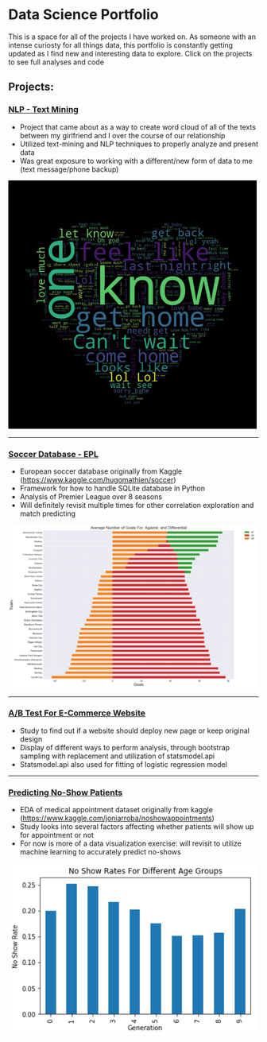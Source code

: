 # Data Science Portfolio

This is a space for all of the projects I have worked on. As someone with an intense curiosty for all things data, this portfolio is constantly getting updated as I find new and interesting data to explore. Click on the projects to see full analyses and code

## Projects:

### [NLP - Text Mining](https://github.com/EricArthur/Data-Science-Portfolio/blob/master/NLP%20Text%20Mining/NLP%20-%20Text%20Mining.ipynb)
* Project that came about as a way to create word cloud of all of the texts between my girlfriend and I over the course of our relationship
* Utilized text-mining and NLP techniques to properly analyze and present data
* Was great exposure to working with a different/new form of data to me (text message/phone backup)
<img src="NLP%20Text%20Mining/Word%20Cloud.jpg" width="500">

---

### [Soccer Database - EPL](https://github.com/EricArthur/Data-Science-Portfolio/blob/master/Soccer%20Database/Soccer%20Database%20-%20EDA.ipynb)
* European soccer database originally from Kaggle (https://www.kaggle.com/hugomathien/soccer)
* Framework for how to handle SQLite database in Python
* Analysis of Premier League over 8 seasons
* Will definitely revisit multiple times for other correlation exploration and match predicting
<img src="Soccer%20Database/Avg%20Num%20of%20GF,%20GA,%20GD.png" width="500">

---

### [A/B Test For E-Commerce Website](link)
* Study to find out if a website should deploy new page or keep original design
* Display of different ways to perform analysis, through bootstrap sampling with replacement and utilization of statsmodel.api
* Statsmodel.api also used for fitting of logistic regression model

---

### [Predicting No-Show Patients](https://github.com/EricArthur/Data-Science-Portfolio/blob/master/No-Show%20Doctor%20Appointments/Medical%20Appointments.ipynb)
* EDA of medical appointment dataset originally from kaggle (https://www.kaggle.com/joniarroba/noshowappointments)
* Study looks into several factors affecting whether patients will show up for appointment or not
* For now is more of a data visualization exercise: will revisit to utilize machine learning to accurately predict no-shows
<img src="No-Show%20Doctor%20Appointments/No%20Show%20Rates%20For%20Different%20Age%20Groups.png" width="500">




